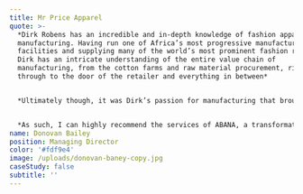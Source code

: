 ```yaml
---
title: Mr Price Apparel
quote: >-
  *Dirk Robens has an incredible and in-depth knowledge of fashion apparel
  manufacturing. Having run one of Africa’s most progressive manufacturing
  facilities and supplying many of the world’s most prominent fashion retailers,
  Dirk has an intricate understanding of the entire value chain of
  manufacturing, from the cotton farms and raw material procurement, right
  through to the door of the retailer and everything in between*


  *Ultimately though, it was Dirk’s passion for manufacturing that brought him back from the retail side to ABANA. His intricate knowledge of manufacturing capabilities in Africa will be an asset and a strategic advantage to any fashion retailer globally, linking them with factories that meet all of your requirements, and setting you apart from your competitors on the metrics that are most important to you.*


  *As such, I can highly recommend the services of ABANA, a transformative platform that will add value to your business as well as support the fashion apparel factories in Africa.*
name: Donovan Bailey
position: Managing Director
color: '#fdf9e4'
image: /uploads/donovan-baney-copy.jpg
caseStudy: false
subtitle: ''
---
```

